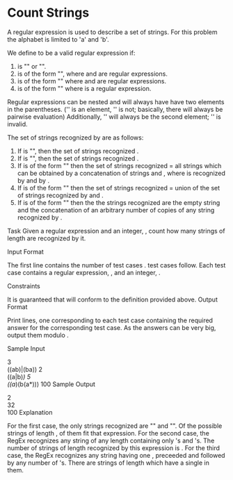 # Count Strings

A regular expression is used to describe a set of strings. For this problem the alphabet is limited to 'a' and 'b'.

We define to be a valid regular expression if:

1.  is "" or "".
2.  is of the form "", where and are regular expressions.
3.  is of the form "" where and are regular expressions.
4.  is of the form "" where is a regular expression.

Regular expressions can be nested and will always have have two elements in the parentheses. ('' is an element, '' is not; basically, there will always be pairwise evaluation) Additionally, '' will always be the second element; '' is invalid.

The set of strings recognized by are as follows:

1. If is "", then the set of strings recognized .
2. If is "", then the set of strings recognized .
3. If is of the form "" then the set of strings recognized = all strings which can be obtained by a concatenation of strings and , where is recognized by and by .
4. If is of the form "" then the set of strings recognized = union of the set of strings recognized by and .
5. If is of the form "" then the the strings recognized are the empty string and the concatenation of an arbitrary number of copies of any string recognized by .

Task
Given a regular expression and an integer, , count how many strings of length are recognized by it.

Input Format

The first line contains the number of test cases . test cases follow.
Each test case contains a regular expression, , and an integer, .

Constraints

It is guaranteed that will conform to the definition provided above.
Output Format

Print lines, one corresponding to each test case containing the required answer for the corresponding test case. As the answers can be very big, output them modulo .

Sample Input

3  
((ab)|(ba)) 2  
((a|b)_) 5  
((a_)(b(a\*))) 100
Sample Output

2  
32  
100
Explanation

For the first case, the only strings recognized are "" and "". Of the possible strings of length , of them fit that expression.
For the second case, the RegEx recognizes any string of any length containing only 's and 's. The number of strings of length recognized by this expression is .
For the third case, the RegEx recognizes any string having one , preceeded and followed by any number of 's. There are strings of length which have a single in them.
